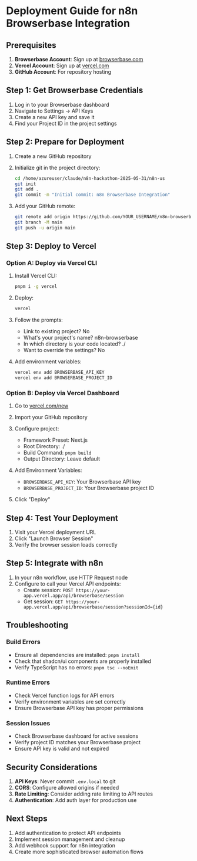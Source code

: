 # Deployment Guide for n8n Browserbase Integration

## Prerequisites

1. **Browserbase Account**: Sign up at [browserbase.com](https://www.browserbase.com)
2. **Vercel Account**: Sign up at [vercel.com](https://vercel.com)
3. **GitHub Account**: For repository hosting

## Step 1: Get Browserbase Credentials

1. Log in to your Browserbase dashboard
2. Navigate to Settings → API Keys
3. Create a new API key and save it
4. Find your Project ID in the project settings

## Step 2: Prepare for Deployment

1. Create a new GitHub repository
2. Initialize git in the project directory:
   ```bash
   cd /home/azureuser/claude/n8n-hackathon-2025-05-31/n8n-us
   git init
   git add .
   git commit -m "Initial commit: n8n Browserbase Integration"
   ```

3. Add your GitHub remote:
   ```bash
   git remote add origin https://github.com/YOUR_USERNAME/n8n-browserbase.git
   git branch -M main
   git push -u origin main
   ```

## Step 3: Deploy to Vercel

### Option A: Deploy via Vercel CLI

1. Install Vercel CLI:
   ```bash
   pnpm i -g vercel
   ```

2. Deploy:
   ```bash
   vercel
   ```

3. Follow the prompts:
   - Link to existing project? No
   - What's your project's name? n8n-browserbase
   - In which directory is your code located? ./
   - Want to override the settings? No

4. Add environment variables:
   ```bash
   vercel env add BROWSERBASE_API_KEY
   vercel env add BROWSERBASE_PROJECT_ID
   ```

### Option B: Deploy via Vercel Dashboard

1. Go to [vercel.com/new](https://vercel.com/new)
2. Import your GitHub repository
3. Configure project:
   - Framework Preset: Next.js
   - Root Directory: ./
   - Build Command: `pnpm build`
   - Output Directory: Leave default

4. Add Environment Variables:
   - `BROWSERBASE_API_KEY`: Your Browserbase API key
   - `BROWSERBASE_PROJECT_ID`: Your Browserbase project ID

5. Click "Deploy"

## Step 4: Test Your Deployment

1. Visit your Vercel deployment URL
2. Click "Launch Browser Session"
3. Verify the browser session loads correctly

## Step 5: Integrate with n8n

1. In your n8n workflow, use HTTP Request node
2. Configure to call your Vercel API endpoints:
   - Create session: `POST https://your-app.vercel.app/api/browserbase/session`
   - Get session: `GET https://your-app.vercel.app/api/browserbase/session?sessionId={id}`

## Troubleshooting

### Build Errors
- Ensure all dependencies are installed: `pnpm install`
- Check that shadcn/ui components are properly installed
- Verify TypeScript has no errors: `pnpm tsc --noEmit`

### Runtime Errors
- Check Vercel function logs for API errors
- Verify environment variables are set correctly
- Ensure Browserbase API key has proper permissions

### Session Issues
- Check Browserbase dashboard for active sessions
- Verify project ID matches your Browserbase project
- Ensure API key is valid and not expired

## Security Considerations

1. **API Keys**: Never commit `.env.local` to git
2. **CORS**: Configure allowed origins if needed
3. **Rate Limiting**: Consider adding rate limiting to API routes
4. **Authentication**: Add auth layer for production use

## Next Steps

1. Add authentication to protect API endpoints
2. Implement session management and cleanup
3. Add webhook support for n8n integration
4. Create more sophisticated browser automation flows